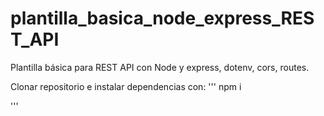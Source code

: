 # plantilla_basica_node_express_REST_API
Plantilla básica para REST API con Node y express, dotenv, cors, routes.

Clonar repositorio e instalar dependencias con:
'''
npm i

'''

